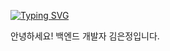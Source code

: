 [![Typing SVG](https://readme-typing-svg.herokuapp.com/?font=Oleo+Script&color=9D9ED2&size=35&center=true&vCenter=true&width=404&height=53&lines=%E3%80%80%E3%80%80Hi+there%2C+I'm+gray.+%E3%80%80%E3%80%80)](https://git.io/typing-svg)

안녕하세요! 백엔드 개발자 김은정입니다.
